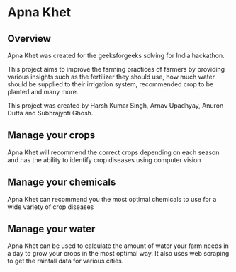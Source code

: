 # Apna Khet
## Overview
Apna Khet was created for the geeksforgeeks solving for India hackathon. 

This project aims to improve the farming practices of farmers by providing various insights such as the fertilizer they should use, how much water should be supplied to their irrigation system, recommended crop to be planted and many more.

This project was created by Harsh Kumar Singh, Arnav Upadhyay, Anuron Dutta and Subhrajyoti Ghosh.

## Manage your crops 
Apna Khet will recommend the correct crops depending on each season and has the ability to identify crop diseases using computer vision

## Manage your chemicals
Apna Khet can recommend you the most optimal chemicals to use for a wide variety of crop diseases

## Manage your water
Apna Khet can be used to calculate the amount of water your farm needs in a day to grow your crops in the most optimal way. It also uses web scraping to get the rainfall data for various cities.
